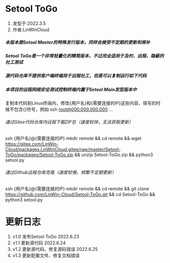 # Setool ToGo
1. 发型于:2022.3.5
2. 作者:LinWInCloud

##### 本版本是Setool Master的特殊发行版本，同样会接受不定期的更新和修补
##### Setool ToGo是一个非常轻量化的精简版本，不过完全适用于及时、远程、隐蔽的社工测试
##### 源代码仓库不提供客户端终端用于远程社工，但是可以复制运行如下代码
##### 本项目的远程网络安全测试控制终端内置于Setool Main发型版本中
复制本代码到Linux终端内，修改{用户名}和{需要连接的IP}这些内容，填写的时候不包含{}符号，例如 ssh root@000.000.000.000 ...
###### 通过Gitee代码仓库内远程下载ZIP包（速度较快，无法获取更新）
ssh {用户名}@{需要连接的IP} mkdir remote && cd remote && wget https://gitee.com/LinWin-Cloud/packages.LinWinCloud.gitee/raw/master/Setool-ToGo/packages/Setool-ToGo.zip && unzip Setool-ToGo.zip && python3 setool.py
###### 通过Github远程仓库克隆（速度较慢，频繁不定期更新）
ssh {用户名}@{需要连接的IP} mkdir remote && cd remote && git clone https://github.com/LinWin-Cloud/Setool-ToGo.git && cd Setool-ToGo && python3 setool.py

# 更新日志
1. v1.0 发布Setool ToGo 2022.6.23
2. v1.1 更新源代码 2022.6.24
3. v1.2 更新源代码、修复源码错误 2022.6.25
4. v1.3 更新配置文件、修复文档错误
